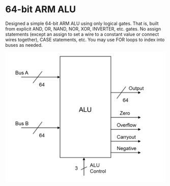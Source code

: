 # 64-bit ARM ALU
Designed a simple 64-bit ARM ALU using only logical gates. That is, built from explicit AND, OR, NAND,
NOR, XOR, INVERTER, etc. gates. No assign statements (except an assign to set a
wire to a constant value or connect wires together), CASE statements, etc. You may
use FOR loops to index into buses as needed.

![alt text](https://github.com/BobinShihJosh/ECE-469-Computer-Architecture/blob/master/ALU/Screen%20Shot%202019-11-06%20at%2011.12.03%20PM.png)

